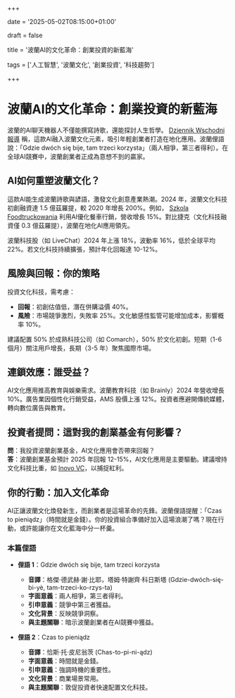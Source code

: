 +++

date = '2025-05-02T08:15:00+01:00'

draft = false

title = '波蘭AI的文化革命：創業投資的新藍海'

tags = ['人工智慧', '波蘭文化', '創業投資', '科技趨勢']

+++

# 波蘭AI的文化革命：創業投資的新藍海

波蘭的AI聊天機器人不僅能撰寫詩歌，還能探討人生哲學。 [Dziennik Wschodni 報導](https://www.dziennikwschodni.pl/magazyn/umiem-rozmawiac-o-sensie-zycia-i-tworzyc-sonety,n,1000360894.html) 稱，這款AI融入波蘭文化元素，吸引年輕創業者打造在地化應用。波蘭俚語說：「Gdzie dwóch się bije, tam trzeci korzysta」（兩人相爭，第三者得利）。在全球AI競賽中，波蘭創業者正成為意想不到的贏家。

## AI如何重塑波蘭文化？

這款AI能生成波蘭詩歌與諺語，激發文化創意產業熱潮。2024 年，波蘭文化科技初創融資達 1.5 億茲羅提，較 2020 年增長 200%。例如， [Szkola Foodtruckowania](https://szkolafoodtruckowania.pl/) 利用AI優化餐車行銷，營收增長 15%。對比捷克（文化科技融資僅 0.3 億茲羅提），波蘭在地化AI應用領先。

波蘭科技股（如 LiveChat）2024 年上漲 18%，波動率 16%，低於全球平均 22%。若文化科技持續擴張，預計年化回報達 10-12%。

## 風險與回報：你的策略

投資文化科技，需考慮：
- **回報**：初創估值低，潛在併購溢價 40%。
- **風險**：市場競爭激烈，失敗率 25%。文化敏感性監管可能增加成本，影響概率 10%。

建議配置 50% 於成熟科技公司（如 Comarch），50% 於文化初創。短期（1-6 個月）關注用戶增長，長期（3-5 年）聚焦國際市場。

## 連鎖效應：誰受益？

AI文化應用推高教育與娛樂需求。波蘭教育科技（如 Brainly）2024 年營收增長 10%。廣告業因個性化行銷受益，AMS 股價上漲 12%。投資者應避開傳統媒體，轉向數位廣告與教育。

## 投資者提問：這對我的創業基金有何影響？

**問**：我投資波蘭創業基金，AI文化應用會否帶來回報？  
**答**：波蘭創業基金預計 2025 年回報 12-15%，AI文化應用是主要驅動。建議增持文化科技比重，如 [Inovo VC](https://www.inovo.vc/)，以捕捉紅利。

## 你的行動：加入文化革命

AI正讓波蘭文化煥發新生，而創業者是這場革命的先鋒。波蘭俚語提醒：「Czas to pieniądz」（時間就是金錢）。你的投資組合準備好加入這場浪潮了嗎？現在行動，或許能讓你在文化藍海中分一杯羹。

### 本篇俚語

- **俚語 1**：Gdzie dwóch się bije, tam trzeci korzysta  
  - **音譯**：格傑·德武赫·謝·比耶，塔姆·特謝齊·科日斯塔 (Gdzie-dwóch-się-bi-yè, tam-trzeci-ko-rzys-ta)  
  - **字面意義**：兩人相爭，第三者得利。  
  - **引申意義**：競爭中第三者獲益。  
  - **文化背景**：反映競爭洞察。  
  - **與主題關聯**：暗示波蘭創業者在AI競賽中獲益。

- **俚語 2**：Czas to pieniądz  
  - **音譯**：恰斯·托·皮尼翁茨 (Chas-to-pi-ni-ądz)  
  - **字面意義**：時間就是金錢。  
  - **引申意義**：強調時機的重要性。  
  - **文化背景**：商業場景常用。  
  - **與主題關聯**：敦促投資者快速配置文化科技。

